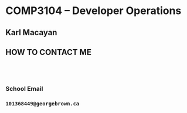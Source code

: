 # COMP3104 – Developer Operations

<h2>Karl Macayan<h2>
<h2>HOW TO CONTACT ME<h2><br>
<h3> School Email<h3>

```bash
101368449@georgebrown.ca
```